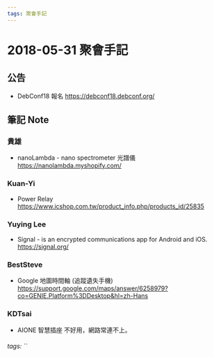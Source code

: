 ```yaml
---
tags: 聚會手記
---
```


2018-05-31 聚會手記
===

公告
---
- DebConf18 報名
https://debconf18.debconf.org/

筆記 Note
---

### 貴雄
- nanoLambda - nano spectrometer 光譜儀
https://nanolambda.myshopify.com/

### Kuan-Yi
- Power Relay
https://www.icshop.com.tw/product_info.php/products_id/25835

### Yuying Lee
- Signal - is an encrypted communications app for Android and iOS.
https://signal.org/

### BestSteve
- Google 地圖時間軸 (追蹤遺失手機)
https://support.google.com/maps/answer/6258979?co=GENIE.Platform%3DDesktop&hl=zh-Hans

### KDTsai
- AIONE 智慧插座 不好用，網路常連不上。

###### tags: ``